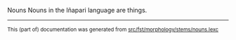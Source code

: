 Nouns
Nouns in the Iñapari language are things.

* * *

<small>This (part of) documentation was generated from [src/fst/morphology/stems/nouns.lexc](https://github.com/giellalt/lang-inp/blob/main/src/fst/morphology/stems/nouns.lexc)</small>
